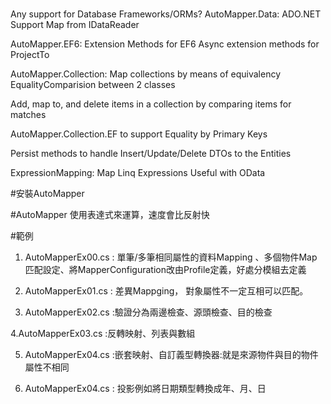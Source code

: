 ﻿#
Any support for Database Frameworks/ORMs?
AutoMapper.Data: ADO.NET Support
Map from IDataReader

AutoMapper.EF6: Extension Methods for EF6
Async extension methods for ProjectTo

AutoMapper.Collection: Map collections by means of equivalency
EqualityComparision between 2 classes

Add, map to, and delete items in a collection by comparing items for matches

AutoMapper.Collection.EF to support Equality by Primary Keys

Persist methods to handle Insert/Update/Delete DTOs to the Entities

ExpressionMapping: Map Linq Expressions
Useful with OData

#安裝AutoMapper

#AutoMapper
使用表達式來運算，速度會比反射快

#範例
1. AutoMapperEx00.cs : 單筆/多筆相同屬性的資料Mapping 、多個物件Map匹配設定、將MapperConfiguration改由Profile定義，好處分模組去定義

2. AutoMapperEx01.cs : 差異Mappging， 對象屬性不一定互相可以匹配。

3. AutoMapperEx02.cs :驗證分為兩邊檢查、源頭檢查、目的檢查

4.AutoMapperEx03.cs :反轉映射、列表與數組

5. AutoMapperEx04.cs :嵌套映射、自訂義型轉換器:就是來源物件與目的物件屬性不相同

6.  AutoMapperEx04.cs : 投影例如將日期類型轉換成年、月、日
